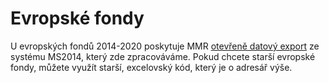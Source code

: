 # Evropské fondy

U evropských fondů 2014-2020 poskytuje MMR [otevřeně datový export](https://ms14opendata.mssf.cz) ze systému MS2014, který zde zpracováváme. Pokud chcete starší evropské fondy, můžete využít starší, excelovský kód, který je o adresář výše.
